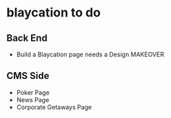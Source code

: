 # blaycation to do


## Back End

- Build a Blaycation page needs a Design MAKEOVER


## CMS Side

- Poker Page
- News Page
- Corporate Getaways Page
